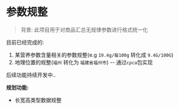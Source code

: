 # 参数规整

> 背景: 此项目用于对商品汇总无规律参数进行格式统一化


目前已经完成的:
1. 某营养参数含量相关的参数规整(e.g `19.4g/每100g` 转化成 `9.4G/100G`)
2. 地理位置的规整(`福州` 转化为 `福建省福州市`) -- 通过`cpca`包实现

后续功能持续开发中..

**规划功能:**
- 长宽高类型数据规整
